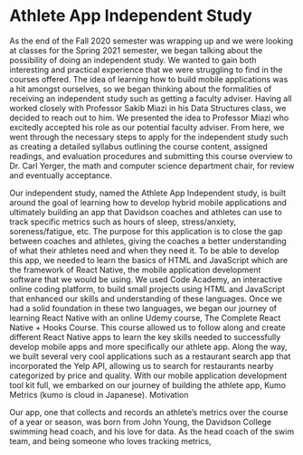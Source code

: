 # Athlete App Independent Study

As the end of the Fall 2020 semester was wrapping up and we were looking at classes
for the Spring 2021 semester, we began talking about the possibility of doing an independent
study. We wanted to gain both interesting and practical experience that we were struggling to
find in the courses offered. The idea of learning how to build mobile applications was a hit
amongst ourselves, so we began thinking about the formalities of receiving an independent
study such as getting a faculty adviser. Having all worked closely with Professor Sakib Miazi in
his Data Structures class, we decided to reach out to him. We presented the idea to Professor
Miazi who excitedly accepted his role as our potential faculty adviser. From here, we went
through the necessary steps to apply for the independent study such as creating a detailed
syllabus outlining the course content, assigned readings, and evaluation procedures and
submitting this course overview to Dr. Carl Yerger, the math and computer science department
chair, for review and eventually acceptance.

Our independent study, named the Athlete App Independent study, is built around the
goal of learning how to develop hybrid mobile applications and ultimately building an app that
Davidson coaches and athletes can use to track specific metrics such as hours of sleep,
stress/anxiety, soreness/fatigue, etc. The purpose for this application is to close the gap
between coaches and athletes, giving the coaches a better understanding of what their athletes
need and when they need it.
To be able to develop this app, we needed to learn the basics of HTML and JavaScript which
are the framework of React Native, the mobile application development software that we would
be using. We used Code Academy, an interactive online coding platform, to build small projects
using HTML and JavaScript that enhanced our skills and understanding of these languages.
Once we had a solid foundation in these two languages, we began our journey of learning React
Native with an online Udemy course, The Complete React Native + Hooks Course. This course
allowed us to follow along and create different React Native apps to learn the key skills needed
to successfully develop mobile apps and more specifically our athlete app. Along the way, we
built several very cool applications such as a restaurant search app that incorporated the Yelp
API, allowing us to search for restaurants nearby categorized by price and quality. With our
mobile application development tool kit full, we embarked on our journey of building the athlete
app, Kumo Metrics (kumo is cloud in Japanese).
Motivation

Our app, one that collects and records an athlete’s metrics over the course of a year or
season, was born from John Young, the Davidson College swimming head coach, and his love
for data. As the head coach of the swim team, and being someone who loves tracking metrics,
